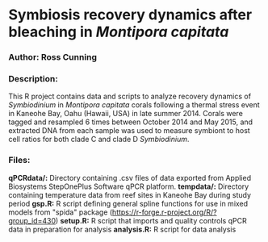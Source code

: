 # Symbiosis recovery dynamics after bleaching in *Montipora capitata*

### Author: Ross Cunning
### Description:
This R project contains data and scripts to analyze recovery dynamics of *Symbiodinium* in *Montipora capitata* corals following a thermal stress event in Kaneohe Bay, Oahu (Hawaii, USA) in late summer 2014. Corals were tagged and resampled 6 times between October 2014 and May 2015, and extracted DNA from each sample was used to measure symbiont to host cell ratios for both clade C and clade D *Symbiodinium*.

### Files:
**qPCRdata/:** Directory containing .csv files of data exported from Applied Biosystems StepOnePlus Software qPCR platform.
**tempdata/:** Directory containing temperature data from reef sites in Kaneohe Bay during study period
**gsp.R:** R script defining general spline functions for use in mixed models from "spida" package (https://r-forge.r-project.org/R/?group_id=430)
**setup.R:** R script that imports and quality controls qPCR data in preparation for analysis
**analysis.R:** R script for data analysis
